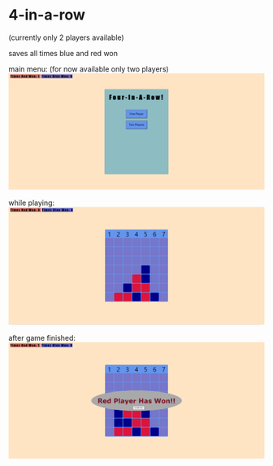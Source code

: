 # 4-in-a-row
(currently only 2 players available)

saves all times blue and red won

main menu:
(for now available only two players)
![stack Overflow](https://github.com/omer61295/4-in-a-row/blob/main/appImages/menu.png)

while playing:
![stack Overflow](https://github.com/omer61295/4-in-a-row/blob/main/appImages/game.png)

after game finished:
![stack Overflow](https://github.com/omer61295/4-in-a-row/blob/main/appImages/endGame.png)
